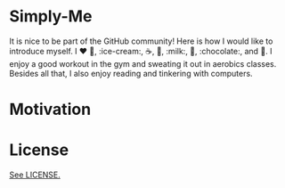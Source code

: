 # Simply-Me

It is nice to be part of the GitHub community!
Here is how I would like to introduce myself. 
I :heart: :egg:, :ice-cream:, :coffee:, :tea:, :milk:, :cake:, :chocolate:, and :cheese:.
I enjoy a good workout in the gym and sweating it out in aerobics classes.
Besides all that, I also enjoy reading and tinkering with computers.

Motivation
==========

License
=======
<a href="https://github.com/CookiesNCream/Simply-Me/blob/master/LICENSE.md">See LICENSE.</a>
